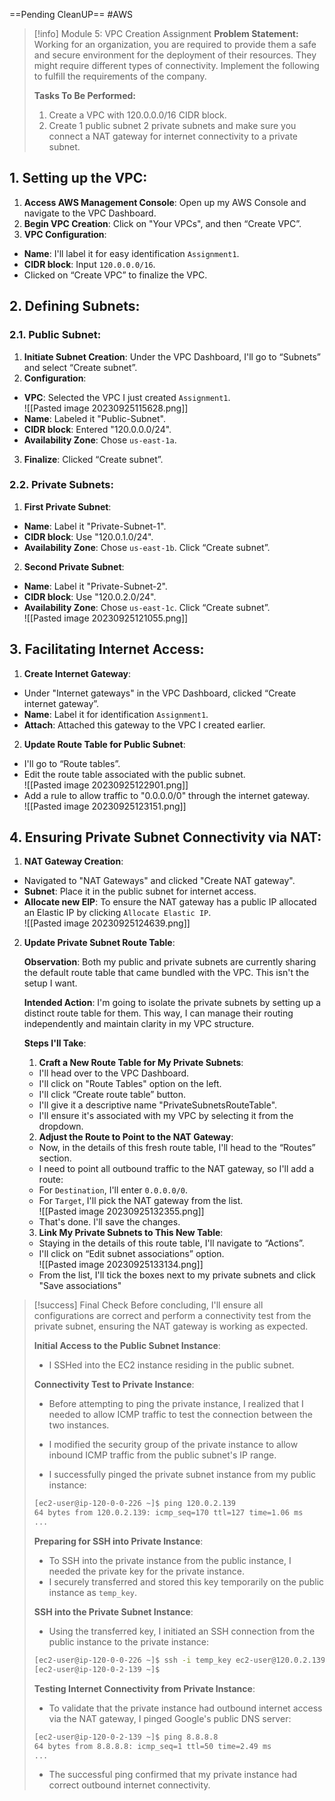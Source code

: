 ==Pending CleanUP==
 #AWS

> [!info] Module 5: VPC Creation Assignment
> **Problem Statement:** 
> Working for an organization, you are required to provide them a safe and secure environment for the deployment of their resources. They might require different types of connectivity. Implement the following to fulfill the requirements of the company. 
> 
> **Tasks To Be Performed:** 
> 1. Create a VPC with 120.0.0.0/16 CIDR block. 
> 2. Create 1 public subnet 2 private subnets and make sure you connect a NAT gateway for internet connectivity to a private subnet.


## 1. **Setting up the VPC**:

1. **Access AWS Management Console**: Open up my AWS Console and navigate to the VPC Dashboard.
2. **Begin VPC Creation**: Click on "Your VPCs", and then “Create VPC”.
3. **VPC Configuration**:
 - **Name**: I'll label it for easy identification `Assignment1`.
 - **CIDR block**: Input `120.0.0.0/16`.
 - Clicked on “Create VPC” to finalize the VPC.

## 2. **Defining Subnets**:

### 2.1. **Public Subnet**:

1. **Initiate Subnet Creation**: Under the VPC Dashboard, I'll go to “Subnets” and select “Create subnet”.
2. **Configuration**:
 - **VPC**: Selected the VPC I just created `Assignment1`.
  <br>![[Pasted image 20230925115628.png]]
 - **Name**: Labeled it "Public-Subnet".
 - **CIDR block**: Entered "120.0.0.0/24".
 - **Availability Zone**: Chose `us-east-1a`.
3. **Finalize**: Clicked “Create subnet”.
 
### 2.2. **Private Subnets**:

1. **First Private Subnet**:
 - **Name**: Label it "Private-Subnet-1".
 - **CIDR block**: Use "120.0.1.0/24".
 - **Availability Zone**: Chose `us-east-1b`. 
  Click “Create subnet”.
2. **Second Private Subnet**:
 - **Name**: Label it "Private-Subnet-2".
 - **CIDR block**: Use "120.0.2.0/24".
 - **Availability Zone**: Chose `us-east-1c`. 
  Click “Create subnet”.
<br>![[Pasted image 20230925121055.png]]
## 3. **Facilitating Internet Access**:

1. **Create Internet Gateway**:
 - Under "Internet gateways" in the VPC Dashboard, clicked “Create internet gateway”.
 - **Name**: Label it for identification `Assignment1`.
 - **Attach**: Attached this gateway to the VPC I created earlier.
  
2. **Update Route Table for Public Subnet**:
 - I'll go to “Route tables”.
 - Edit the route table associated with the public subnet.
  <br>![[Pasted image 20230925122901.png]]
 - Add a rule to allow traffic to "0.0.0.0/0" through the internet gateway.
  <br>![[Pasted image 20230925123151.png]]

## 4. **Ensuring Private Subnet Connectivity via NAT**:

1. **NAT Gateway Creation**:
 - Navigated to "NAT Gateways" and clicked "Create NAT gateway".
 - **Subnet**: Place it in the public subnet for internet access.
 - **Allocate new EIP**: To ensure the NAT gateway has a public IP allocated an Elastic IP by clicking `Allocate Elastic IP`.
  <br>![[Pasted image 20230925124639.png]]
  
2. **Update Private Subnet Route Table**:

	**Observation**: Both my public and private subnets are currently sharing the default route table that came bundled with the VPC. This isn't the setup I want.
	
	**Intended Action**: I'm going to isolate the private subnets by setting up a distinct route table for them. This way, I can manage their routing independently and maintain clarity in my VPC structure.
	
	**Steps I'll Take**:
	1. **Craft a New Route Table for My Private Subnets**:
	 - I'll head over to the VPC Dashboard.
	 - I'll click on "Route Tables" option on the left.
	 - I'll click “Create route table” button.
	 - I'll give it a descriptive name "PrivateSubnetsRouteTable".
	 - I'll ensure it's associated with my VPC by selecting it from the dropdown.
	  
	2. **Adjust the Route to Point to the NAT Gateway**:
	 - Now, in the details of this fresh route table, I'll head to the “Routes” section.
	 - I need to point all outbound traffic to the NAT gateway, so I'll add a route:
	  - For `Destination`, I'll enter `0.0.0.0/0`.
	  - For `Target`, I'll pick the NAT gateway from the list.
	   <br>![[Pasted image 20230925132355.png]]
	 - That's done. I'll save the changes.
	  
	3. **Link My Private Subnets to This New Table**:
	 - Staying in the details of this route table, I'll navigate to “Actions”.
	 - I'll click on “Edit subnet associations” option.
	  <br>![[Pasted image 20230925133134.png]]
	 - From the list, I'll tick the boxes next to my private subnets and click "Save associations"


> [!success] Final Check
> Before concluding, I'll ensure all configurations are correct and perform a connectivity test from the private subnet, ensuring the NAT gateway is working as expected.
> 
> **Initial Access to the Public Subnet Instance**:
> 
>  - I SSHed into the EC2 instance residing in the public subnet.
>   
> **Connectivity Test to Private Instance**:
>  
>  - Before attempting to ping the private instance, I realized that I needed to allow ICMP traffic to test the connection between the two instances.
>   
>  - I modified the security group of the private instance to allow inbound ICMP traffic from the public subnet's IP range.
>   
>  - I successfully pinged the private subnet instance from my public instance:
> 
> ```bash
> [ec2-user@ip-120-0-0-226 ~]$ ping 120.0.2.139
> 64 bytes from 120.0.2.139: icmp_seq=170 ttl=127 time=1.06 ms
> ...
> ```
> 
> **Preparing for SSH into Private Instance**:
>  
>  - To SSH into the private instance from the public instance, I needed the private key for the private instance.
>  - I securely transferred and stored this key temporarily on the public instance as `temp_key`.
>   
> **SSH into the Private Subnet Instance**:
>  
>  - Using the transferred key, I initiated an SSH connection from the public instance to the private instance:
> 
> ```bash
> [ec2-user@ip-120-0-0-226 ~]$ ssh -i temp_key ec2-user@120.0.2.139
> [ec2-user@ip-120-0-2-139 ~]$
> ```
>   
> **Testing Internet Connectivity from Private Instance**:
>  
>  - To validate that the private instance had outbound internet access via the NAT gateway, I pinged Google's public DNS server:
>   
> ```bash
> [ec2-user@ip-120-0-2-139 ~]$ ping 8.8.8.8
> 64 bytes from 8.8.8.8: icmp_seq=1 ttl=50 time=2.49 ms
> ...
> ```
>   
>  - The successful ping confirmed that my private instance had correct outbound internet connectivity.